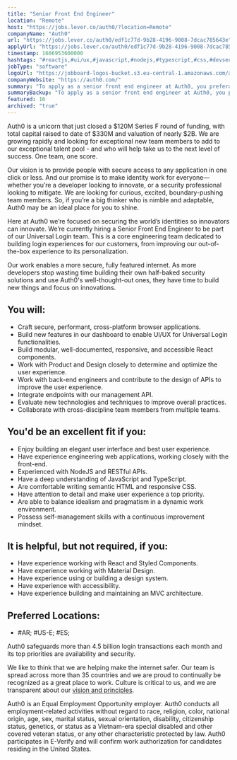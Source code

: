 ```yaml
---
title: "Senior Front End Engineer"
location: "Remote"
host: "https://jobs.lever.co/auth0/?location=Remote"
companyName: "Auth0"
url: "https://jobs.lever.co/auth0/edf1c77d-9b28-4196-9008-7dcac785643e"
applyUrl: "https://jobs.lever.co/auth0/edf1c77d-9b28-4196-9008-7dcac785643e/apply"
timestamp: 1606953600000
hashtags: "#reactjs,#ui/ux,#javascript,#nodejs,#typescript,#css,#devsec,#html,#management,#office"
jobType: "software"
logoUrl: "https://jobboard-logos-bucket.s3.eu-central-1.amazonaws.com/auth0"
companyWebsite: "https://auth0.com/"
summary: "To apply as a senior front end engineer at Auth0, you preferably need to have have experience engineering web applications."
summaryBackup: "To apply as a senior front end engineer at Auth0, you preferably need to have some knowledge of: #devsec, #reactjs, #ui/ux."
featured: 16
archived: "true"
---
```


Auth0 is a unicorn that just closed a $120M Series F round of funding, with total capital raised to date of $330M and valuation of nearly $2B. We are growing rapidly and looking for exceptional new team members to add to our exceptional talent pool - and who will help take us to the next level of success. One team, one score. 

Our vision is to provide people with secure access to any application in one click or less. And our promise is to make identity work for everyone—whether you’re a developer looking to innovate, or a security professional looking to mitigate. We are looking for curious, excited, boundary-pushing team members. So, if you’re a big thinker who is nimble and adaptable, Auth0 may be an ideal place for you to shine.

Here at Auth0 we’re focused on securing the world’s identities so innovators can innovate. We’re currently hiring a Senior Front End Engineer to be part of our Universal Login team. This is a core engineering team dedicated to building login experiences for our customers, from improving our out-of-the-box experience to its personalization. 

Our work enables a more secure, fully featured internet. As more developers stop wasting time building their own half-baked security solutions and use Auth0's well-thought-out ones, they have time to build new things and focus on innovations.

## You will:

*   Craft secure, performant, cross-platform browser applications.
*   Build new features in our dashboard to enable UI/UX for Universal Login functionalities.
*   Build modular, well-documented, responsive, and accessible React components.
*   Work with Product and Design closely to determine and optimize the user experience.
*   Work with back-end engineers and contribute to the design of APIs to improve the user experience.
*   Integrate endpoints with our management API.
*   Evaluate new technologies and techniques to improve overall practices.
*   Collaborate with cross-discipline team members from multiple teams.

## You'd be an excellent fit if you:

*   Enjoy building an elegant user interface and best user experience.
*   Have experience engineering web applications, working closely with the front-end.
*   Experienced with NodeJS and RESTful APIs.
*   Have a deep understanding of JavaScript and TypeScript.
*   Are comfortable writing semantic HTML and responsive CSS.
*   Have attention to detail and make user experience a top priority.
*   Are able to balance idealism and pragmatism in a dynamic work environment.
*   Possess self-management skills with a continuous improvement mindset.

## It is helpful, but not required, if you:

*   Have experience working with React and Styled Components.
*   Have experience working with Material Design.
*   Have experience using or building a design system.
*   Have experience with accessibility.
*   Have experience building and maintaining an MVC architecture.

## Preferred Locations:

*   #AR; #US-E; #ES;

Auth0 safeguards more than 4.5 billion login transactions each month and its top priorities are availability and security.

We like to think that we are helping make the internet safer. Our team is spread across more than 35 countries and we are proud to continually be recognized as a great place to work. Culture is critical to us, and we are transparent about our [vision and principles](https://auth0.com/blog/the-developer-first-identity-platform-auth0-story-and-future). 

Auth0 is an Equal Employment Opportunity employer. Auth0 conducts all employment-related activities without regard to race, religion, color, national origin, age, sex, marital status, sexual orientation, disability, citizenship status, genetics, or status as a Vietnam-era special disabled and other covered veteran status, or any other characteristic protected by law. Auth0 participates in E-Verify and will confirm work authorization for candidates residing in the United States.
